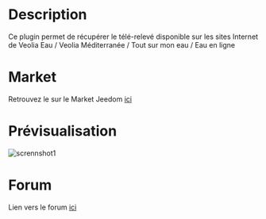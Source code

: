 # Description

Ce plugin permet de récupérer le télé-relevé disponible sur les sites Internet de Veolia Eau / Veolia Méditerranée / Tout sur mon eau / Eau en ligne

# Market

Retrouvez le sur le Market Jeedom [ici](https://www.jeedom.com/market/index.php?v=d&p=market&type=plugin&&name=veolia_eau)

# Prévisualisation

![scrennshot1](../images/veolia_eau_screen_shoot.png)

# Forum

Lien vers le forum [ici](https://community.jeedom.com/tag/plugin-veolia_eau)
